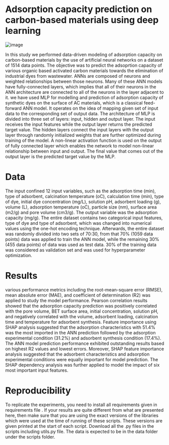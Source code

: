 # Adsorption capacity prediction on carbon-based materials using deep learning
![image](https://github.com/Sara-Iftikhar/ai4adsorption/assets/40801582/63aa32b1-4bcf-4ca6-a8cf-3414e6d612d0)

In this study we performed data-driven modeling of adsorption capacity on carbon-based materials by the use of artificial neural networks on a dataset of 1514 data 
points. The objective was to predict the adsoprtion capacity of various organic based activated carbon materials towards the elimination of industrial dyes from 
wastewater. ANNs are composed of neurons and weighted relationships between those neurons. Many of these ANN models have fully-connected layers, which implies that 
all of their neurons in the ANN architecture are connected to all of the neurons in the layer adjacent to it. we have used MLP for modelling and prediction of 
adsorption capacity of synthetic dyes on the surface of AC materials, which is a classical feed-forward ANN model. It operates on the idea of mapping given set of 
input data to the corresponding set of output data. The architecture of MLP is divided into three set of layers: input, hidden and output layer. The input receives 
the input features while the output layer returns the predicted target value. The hidden layers connect the input layers with the output layer through randomly 
initialized weights that are further optimized during training of the model. A non-linear activation function is used on the output of fully connected layer which 
enables the network to model non-linear relationship between input and output. The final value that comes out of the output layer is the predicted target value by 
the MLP.
# Data
The input confined 12 input variables, such as the adsorption time (min), type of adsorbent, calcination temperature (oC), calculation time (min), type of dye, 
initial dye concentration (mg/L), solution pH, adsorbent loading (g), volume (L), adsorption temperature (oC), particle size (nm), surface area (m2/g) and pore 
volume (cm3/g). The output variable was the adsorption capacity (mg/g). The entire dataset contains two categorical input features, type of dye and type of 
adsorbent, which was changed into numerical values using the one-hot encoding technique. Afterwards, the entire dataset was randomly divided into two sets of 
70:30, 
from that 70% (1059 data points) data was applied to train the ANN model, while the remaining 30% (455 data points) of data was used as test data. 30% of the 
training data was considered as validation set and was used for hyperparameter optimization.
# Results
various performance metrics including the root-mean-square error (RMSE), mean absolute error (MAE), and coefficient of determination (R2) was applied to study the 
model performance. Pearson correlation results showed that the adsorption capacity prediction was positively correlated with the pore volume, BET surface area, 
initial concentration, solution pH, and negatively correlated with the volume, adsorbent loading, calcination time and temperature for adsorbent synthesis. Feature 
importance using SHAP analysis suggested that the adsorption characteristics with 51.4% was the most imported in the ANN prediction followed by the adsorption 
experimental condition (31.2%) and adsorbent synthesis condition (17.4%). The ANN model prediction performance exhibited outstanding results based on highest R2 
values and lowest errors. Moreover, SHAP feature importance analysis suggested that the adsorbent characteristics and adsorption experimental conditions were 
equally 
important for model prediction. The SHAP dependency analysis was further applied to model the impact of six most important input features.
# Reproducibility
To replicate the experiments, you need to install all requirements given in requirements file . If your results are quite different from what are presented here, 
then make sure that you are using the exact versions of the libraries which were used at the time of running of these scripts. These versions are given printed at 
the start of each script. Download all the .py files in the scripts including utils.py file. The data is expected to be in the data folder under the scripts folder.
